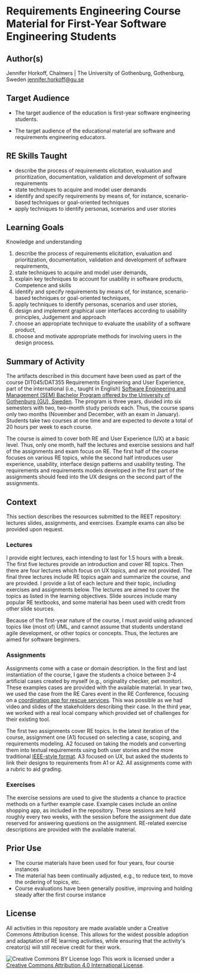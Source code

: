 # Requirements Engineering Course Material for First-Year Software Engineering Students

## Author(s)

Jennifer Horkoff, Chalmers | The University of Gothenburg, Gothenburg, Sweden jennifer.horkoff@gu.se

## Target Audience

* The target audience of the education is first-year software engineering students.

* The target audience of the educational material are software and requirements engineering educators.

## RE Skills Taught

* describe the process of requirements elicitation, evaluation and prioritization, documentation, validation and development of software requirements   
* state techniques to acquire and model user demands
* identify and specify requirements by means of, for instance, scenario-based techniques or goal-oriented techniques
* apply techniques to identify personas, scenarios and user stories

## Learning Goals

Knowledge and understanding
1.	describe the process of requirements elicitation, evaluation and prioritization, documentation, validation and development of software requirements,     
2. state techniques to acquire and model user demands, 
3. explain key techniques to account for usability in software products,
Competence and skills
4. identify and specify requirements by means of, for instance, scenario-based techniques or goal-oriented techniques,
5. apply techniques to identify personas, scenarios and user stories,
6. design and implement graphical user interfaces according to usability principles,
Judgement and approach
7. choose an appropriate technique to evaluate the usability of a software product,
8. choose and motivate appropriate methods for involving users in the design process.

## Summary of Activity

The artifacts described in this document have been used as part of the course DIT045/DAT355 Requirements Engineering and User Experience, part of the international (i.e., taught in English) [Software Engineering and Management (SEM) Bachelor Program offered by the University of Gothenburg (GU), Sweden](https://www.gu.se/en/study-gothenburg/software-engineering-and-management-bachelors-programme-n1sof).  The program is three years, divided into six semesters with two, two-month study periods each.  Thus, the course spans only two months (November and December, with an exam in January).  Students take two courses at one time and are expected to devote a total of 20 hours per week to each course. 

The course is aimed to cover both RE and User Experience (UX) at a basic level.  Thus, only one month, half the lectures and exercise sessions and half of the assignments and exam focus on RE.  The first half of the course focuses on various RE topics, while the second half introduces user experience, usability, interface design patterns and usability testing.   The requirements and requirements models developed in the first part of the assignments should feed into the UX designs on the second part of the assignments.

## Context

This section describes the resources submitted to the REET repository: lectures slides,  assignments, and exercises. Example exams can also be provided upon request. 

### Lectures

I provide eight lectures, each intending to last for 1.5 hours with a break.  The first five lectures provide an introduction and cover RE topics.  Then there are four lectures which focus on UX topics, and are not provided. The final three lectures include RE topics again and summarize the course, and are provided.  I provide a list of each lecture and their topic, including exercises and assignments below.  The lectures are aimed to cover the topics as listed in the learning objectives.    Slide sources include many popular RE textbooks, and some material has been used with credit from other slide sources.

Because of the first-year nature of the course, I must avoid using advanced topics like (most of) UML, and cannot assume that students understand agile development, or other topics or concepts.  Thus, the lectures are aimed for software beginners.

### Assignments

Assignments come with a case or domain description.  In the first and last instantiation of the course, I gave the students a choice between 3-4 artificial cases created by myself (e.g., originality checker, pet monitor).  These examples cases are provided with the available material.  In year two, we used the case from the RE Cares event in the RE Conference, focusing on a [coordination app for rescue services](https://doi.org/10.1109/MS.2018.2874327).  This was possible as we had video and slides of the stakeholders describing their case.  In the third year, we worked with a real local company which provided set of challenges for their existing tool.  

The first two assignments cover RE topics.  In the latest iteration of the course, assignment one (A1) focused on selecting a case, scoping, and requirements modeling.  A2 focused on taking the models and converting them into textual requirements using both user stories and the more traditional [IEEE-style format](https://ieeexplore.ieee.org/document/6146379).  A3 focused on UX, but asked the students to link their designs to requirements from A1 or A2.  All assignments come with a rubric to aid grading.


### Exercises

The exercise sessions are used to give the students a chance to practice methods on a further example case.  Example cases include an online shopping app, as included in the repository. These sessions are held roughly every two weeks, with the session before the assignment due date reserved for answering questions on the assignment.  RE-related exercise descriptions are provided with the available material.


## Prior Use

*	The course materials have been used for four years, four course instances
*	The material has been continually adjusted, e.g., to reduce text, to move the ordering of topics, etc. 
*	Course evaluations have been generally positive, improving and holding steady after the first course instance

## License

All activities in this repository are made available under a Creative Commons Attribution license. This allows for the widest possible adoption and adaptation of RE learning activities, while ensuring that the activity's creator(s) will still receive credit for their work.

![Creative Commons BY License logo](https://i.creativecommons.org/l/by/4.0/88x31.png) This work is licensed under a [Creative Commons Attribution 4.0 International License](http://creativecommons.org/licenses/by/4.0/).
